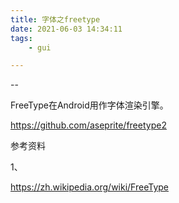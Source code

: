 ```yaml
---
title: 字体之freetype
date: 2021-06-03 14:34:11
tags:
	- gui

---
```


--

FreeType在Android用作字体渲染引擎。

https://github.com/aseprite/freetype2

参考资料

1、

https://zh.wikipedia.org/wiki/FreeType
